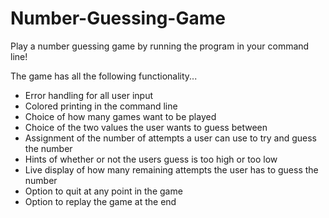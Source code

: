 # Number-Guessing-Game
Play a number guessing game by running the program in your command line!

The game has all the following functionality...
- Error handling for all user input
- Colored printing in the command line
- Choice of how many games want to be played
- Choice of the two values the user wants to guess between
- Assignment of the number of attempts a user can use to try and guess the number
- Hints of whether or not the users guess is too high or too low
- Live display of how many remaining attempts the user has to guess the number
- Option to quit at any point in the game
- Option to replay the game at the end
